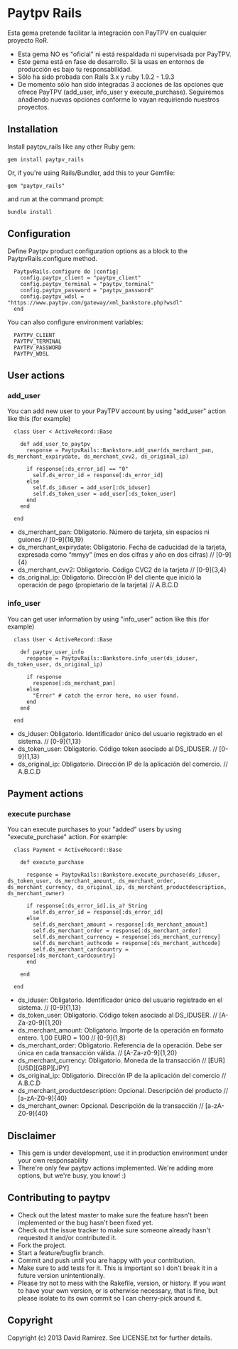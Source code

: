 Paytpv Rails
============

Esta gema pretende facilitar la integración con PayTPV en cualquier proyecto RoR.

* Esta gema NO es "oficial" ni está respaldada ni supervisada por PayTPV. 
* Este gema está en fase de desarrollo. Si la usas en entornos de producción es bajo tu responsabilidad.
* Sólo ha sido probada con Rails 3.x y ruby 1.9.2 - 1.9.3
* De momento sólo han sido integradas 3 acciones de las opciones que ofrece PayTPV (add_user, info_user y execute_purchase). Seguiremos añadiendo nuevas opciones conforme lo vayan requiriendo nuestros proyectos.

Installation
-------------

Install paytpv_rails like any other Ruby gem:

    gem install paytpv_rails

Or, if you're using Rails/Bundler, add this to your Gemfile:

    gem "paytpv_rails"

and run at the command prompt:

    bundle install
    
Configuration
--------------

Define Paytpv product configuration options as a block to the PaytpvRails.configure method.

      PaytpvRails.configure do |config|
        config.paytpv_client = "paytpv_client"
        config.paytpv_terminal = "paytpv_terminal"
        config.paytpv_password = "paytpv_password"
        config.paytpv_wdsl = "https://www.paytpv.com/gateway/xml_bankstore.php?wsdl"
      end

You can also configure environment variables:
      
      PAYTPV_CLIENT
      PAYTPV_TERMINAL
      PAYTPV_PASSWORD
      PAYTPV_WDSL
      
User actions
-------------
### add_user

You can add new user to your PayTPV account by using "add_user" action like this (for example)

      class User < ActiveRecord::Base
      
        def add_user_to_paytpv
          response = PaytpvRails::Bankstore.add_user(ds_merchant_pan, ds_merchant_expirydate, ds_merchant_cvv2, ds_original_ip)      

          if response[:ds_error_id] == "0"
            self.ds_error_id = response[:ds_error_id]
          else
            self.ds_iduser = add_user[:ds_iduser]
            self.ds_token_user = add_user[:ds_token_user]
          end
        end
      
      end            

* ds_merchant_pan: Obligatorio. Número de tarjeta, sin espacios ni guiones // [0-9]{16,19}
* ds_merchant_expirydate: Obligatorio. Fecha de caducidad de la tarjeta, expresada como “mmyy” (mes en dos cifras y año en dos cifras) // [0-9]{4}
* ds_merchant_cvv2: Obligatorio. Código CVC2 de la tarjeta // [0-9]{3,4}
* ds_original_ip: Obligatorio. Dirección IP del cliente que inició la operación de pago (propietario de la tarjeta) // A.B.C.D

### info_user

You can get user information by using "info_user" action like this (for example)

      class User < ActiveRecord::Base
      
        def paytpv_user_info
          response = PaytpvRails::Bankstore.info_user(ds_iduser, ds_token_user, ds_original_ip)

          if response
            response[:ds_merchant_pan]
          else
            "Error" # catch the error here, no user found.
          end
        end
      
      end
      
* ds_iduser: Obligatorio. Identificador único del usuario registrado en el sistema. // [0-9]{1,13}
* ds_token_user: Obligatorio. Código token asociado al DS_IDUSER. // [0-9]{1,13}
* ds_original_ip: Obligatorio. Dirección IP de la aplicación del comercio. // A.B.C.D

Payment actions
----------------
### execute purchase

You can execute purchases to your "added" users by using "execute_purchase" action. For example:

      class Payment < ActiveRecord::Base
      
        def execute_purchase

          response = PaytpvRails::Bankstore.execute_purchase(ds_iduser, ds_token_user, ds_merchant_amount, ds_merchant_order, ds_merchant_currency, ds_original_ip, ds_merchant_productdescription, ds_merchant_owner)

          if response[:ds_error_id].is_a? String  
            self.ds_error_id = response[:ds_error_id]    
          else
            self.ds_merchant_amount = response[:ds_merchant_amount]
            self.ds_merchant_order = response[:ds_merchant_order]
            self.ds_merchant_currency = response[:ds_merchant_currency]
            self.ds_merchant_authcode = response[:ds_merchant_authcode]
            self.ds_merchant_cardcountry = response[:ds_merchant_cardcountry]      
          end

        end
      
      end
      
* ds_iduser: Obligatorio. Identificador único del usuario registrado en el sistema. // [0-9]{1,13}
* ds_token_user: Obligatorio. Código token asociado al DS_IDUSER. // [A-Za-z0-9]{1,20}
* ds_merchant_amount: Obligatorio. Importe de la operación en formato entero. 1,00 EURO = 100 // [0-9]{1,8}
* ds_merchant_order: Obligatorio. Referencia de la operación. Debe ser única en cada transacción válida. // [A-Za-z0-9]{1,20}
* ds_merchant_currency: Obligatorio. Moneda de la transacción // [EUR][USD][GBP][JPY]
* ds_original_ip: Obligatorio. Dirección IP de la aplicación del comercio // A.B.C.D
* ds_merchant_productdescription: Opcional. Descripción del producto // [a-zA-Z0-9]{40}
* ds_merchant_owner: Opcional. Descripción de la transacción // [a-zA-Z0-9]{40}
      
      
Disclaimer
-----------
* This gem is under development, use it in production environment under your own responsability
* There're only few paytpv actions implemented. We're adding more options, but we're busy, you know! :) 

Contributing to paytpv
--------------------------
 
* Check out the latest master to make sure the feature hasn't been implemented or the bug hasn't been fixed yet.
* Check out the issue tracker to make sure someone already hasn't requested it and/or contributed it.
* Fork the project.
* Start a feature/bugfix branch.
* Commit and push until you are happy with your contribution.
* Make sure to add tests for it. This is important so I don't break it in a future version unintentionally.
* Please try not to mess with the Rakefile, version, or history. If you want to have your own version, or is otherwise necessary, that is fine, but please isolate to its own commit so I can cherry-pick around it.

Copyright
----------

Copyright (c) 2013 David Ramirez. See LICENSE.txt for
further details.